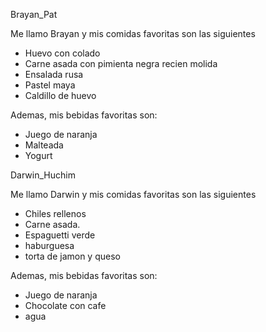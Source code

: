Brayan_Pat

Me llamo Brayan y mis comidas favoritas son las siguientes

- Huevo con colado
- Carne asada con pimienta negra recien molida
- Ensalada rusa
- Pastel maya
- Caldillo de huevo

Ademas, mis bebidas favoritas son: 

- Juego de naranja
- Malteada
- Yogurt

Darwin_Huchim

Me llamo Darwin y mis comidas favoritas son las siguientes

- Chiles rellenos
- Carne asada.
- Espaguetti verde
- haburguesa
- torta de jamon y queso

Ademas, mis bebidas favoritas son: 

- Juego de naranja
- Chocolate con cafe
- agua 


